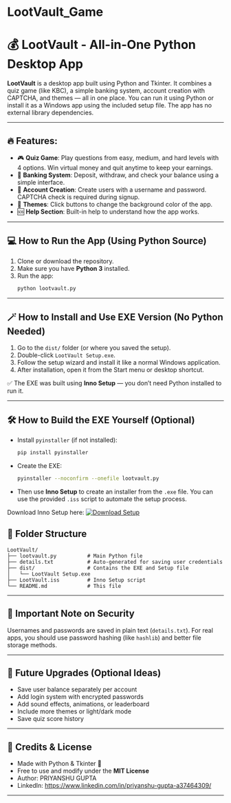 # LootVault_Game
# 💰 LootVault - All-in-One Python Desktop App

**LootVault** is a desktop app built using Python and Tkinter. It combines a quiz game (like KBC), a simple banking system, account creation with CAPTCHA, and themes — all in one place. You can run it using Python or install it as a Windows app using the included setup file. The app has no external library dependencies.

---

## 🔥 Features:
- 🎮 **Quiz Game**: Play questions from easy, medium, and hard levels with 4 options. Win virtual money and quit anytime to keep your earnings.
- 🏦 **Banking System**: Deposit, withdraw, and check your balance using a simple interface.
- 👤 **Account Creation**: Create users with a username and password. CAPTCHA check is required during signup.
- 🎨 **Themes**: Click buttons to change the background color of the app.
- 🆘 **Help Section**: Built-in help to understand how the app works.

---

## 💻 How to Run the App (Using Python Source)
1. Clone or download the repository.
2. Make sure you have **Python 3** installed.
3. Run the app:
   ```bash
   python lootvault.py
   ```

---

## 🪄 How to Install and Use EXE Version (No Python Needed)
1. Go to the `dist/` folder (or where you saved the setup).
2. Double-click `LootVault Setup.exe`.
3. Follow the setup wizard and install it like a normal Windows application.
4. After installation, open it from the Start menu or desktop shortcut.

✅ The EXE was built using **Inno Setup** — you don’t need Python installed to run it.

---

## 🛠️ How to Build the EXE Yourself (Optional)
- Install `pyinstaller` (if not installed):
  ```bash
  pip install pyinstaller
  ```
- Create the EXE:
  ```bash
  pyinstaller --noconfirm --onefile lootvault.py
  ```
- Then use **Inno Setup** to create an installer from the `.exe` file. You can use the provided `.iss` script to automate the setup process.

Download Inno Setup here: 
[![Download Setup](https://img.shields.io/badge/DOWNLOAD-SETUP-brightgreen?style=for-the-badge)](https://github.com/Priyanshu-Gupta-git/LootVault_Game/releases/tag/LootVault_Game_setup)


## 📁 Folder Structure
```
LootVault/
├── lootvault.py          # Main Python file
├── details.txt           # Auto-generated for saving user credentials
├── dist/                 # Contains the EXE and Setup file
│   └── LootVault Setup.exe
├── LootVault.iss         # Inno Setup script
└── README.md             # This file
```

---

## 🔐 Important Note on Security
Usernames and passwords are saved in plain text (`details.txt`). For real apps, you should use password hashing (like `hashlib`) and better file storage methods.

---

## 🚀 Future Upgrades (Optional Ideas)
- Save user balance separately per account
- Add login system with encrypted passwords
- Add sound effects, animations, or leaderboard
- Include more themes or light/dark mode
- Save quiz score history

---

## 👑 Credits & License
- Made with Python & Tkinter 🐍
- Free to use and modify under the **MIT License**
- Author: PRIYANSHU GUPTA
- LinkedIn: https://www.linkedin.com/in/priyanshu-gupta-a37464309/

---


